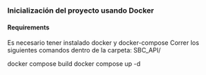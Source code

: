 ###  Inicialización del proyecto usando Docker
#### Requirements 
Es necesario tener instalado docker y docker-compose 
Correr los siguientes comandos dentro de la carpeta:  SBC_API/

docker compose build
docker compose up -d
